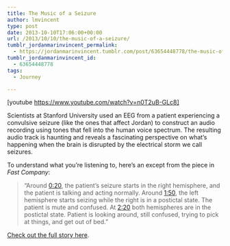 ```yaml
---
title: The Music of a Seizure
author: lmvincent
type: post
date: 2013-10-10T17:06:00+00:00
url: /2013/10/10/the-music-of-a-seizure/
tumblr_jordanmarinvincent_permalink:
  - https://jordanmarinvincent.tumblr.com/post/63654448778/the-music-of-a-seizure
tumblr_jordanmarinvincent_id:
  - 63654448778
tags:
  - Journey

---
```

[youtube https://www.youtube.com/watch?v=n0T2uB-GLc8]

Scientists at Stanford University used an EEG from a patient experiencing a convulsive seizure (like the ones that affect Jordan) to construct an audio recording using tones that fell into the human voice spectrum. The resulting audio track is haunting and reveals a fascinating perspective on what’s happening when the brain is disrupted by the electrical storm we call seizures.

To understand what you’re listening to, here’s an except from the piece in _Fast Company_:

> “Around <a href="https://www.youtube.com/watch?v=n0T2uB-GLc8#t=20s" target="_blank" rel="noopener">0:20</a>, the patient’s seizure starts in the right hemisphere, and the patient is talking and acting normally. Around <a href="https://www.youtube.com/watch?v=n0T2uB-GLc8#t=1m50s" target="_blank" rel="noopener">1:50</a>, the left hemisphere starts seizing while the right is in a postictal state. The patient is mute and confused. At <a href="https://www.youtube.com/watch?v=n0T2uB-GLc8#t=2m20s" target="_blank" rel="noopener">2:20</a> both hemispheres are in the postictal state. Patient is looking around, still confused, trying to pick at things, and get out of bed.”

<a title="The Sound of a Brain in a Seizure" href="https://www.fastcolabs.com/3019611/what-does-a-brain-seizure-sound-like" target="_blank" rel="noopener">Check out the full story here</a>.